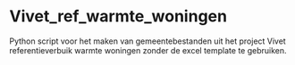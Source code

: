 # Vivet_ref_warmte_woningen
Python script voor het maken van gemeentebestanden uit het project Vivet referentieverbuik warmte woningen zonder de excel template te gebruiken.
